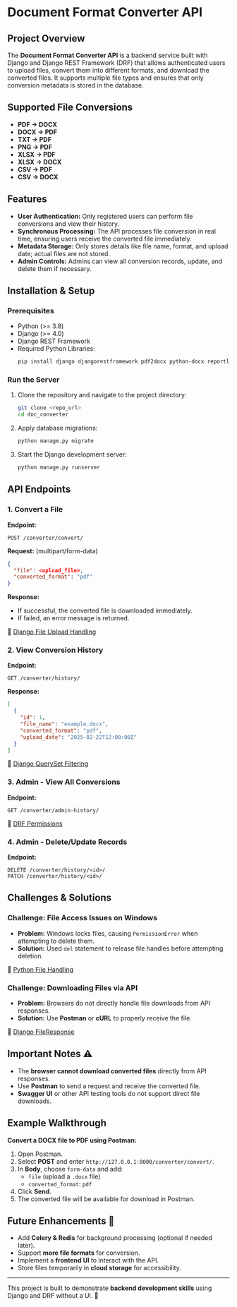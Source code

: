 # Document Format Converter API

## Project Overview

The **Document Format Converter API** is a backend service built with Django and Django REST Framework (DRF) that allows authenticated users to upload files, convert them into different formats, and download the converted files. It supports multiple file types and ensures that only conversion metadata is stored in the database.

## Supported File Conversions

- **PDF → DOCX**
- **DOCX → PDF**
- **TXT → PDF**
- **PNG → PDF**
- **XLSX → PDF**
- **XLSX → DOCX**
- **CSV → PDF**
- **CSV → DOCX**

## Features

- **User Authentication:** Only registered users can perform file conversions and view their history.
- **Synchronous Processing:** The API processes file conversion in real time, ensuring users receive the converted file immediately.
- **Metadata Storage:** Only stores details like file name, format, and upload date; actual files are not stored.
- **Admin Controls:** Admins can view all conversion records, update, and delete them if necessary.

## Installation & Setup

### Prerequisites

- Python (>= 3.8)
- Django (>= 4.0)
- Django REST Framework
- Required Python Libraries:
  ```sh
  pip install django djangorestframework pdf2docx python-docx reportlab openpyxl pillow
  ```

### Run the Server

1. Clone the repository and navigate to the project directory:
   ```sh
   git clone <repo_url>
   cd doc_converter
   ```
2. Apply database migrations:
   ```sh
   python manage.py migrate
   ```
3. Start the Django development server:
   ```sh
   python manage.py runserver
   ```

## API Endpoints

### 1. Convert a File

**Endpoint:**

```
POST /converter/convert/
```

**Request:** (multipart/form-data)

```json
{
  "file": <upload_file>,
  "converted_format": "pdf"
}
```

**Response:**

- If successful, the converted file is downloaded immediately.
- If failed, an error message is returned.

🔗 [Django File Upload Handling](https://docs.djangoproject.com/en/stable/topics/http/file-uploads/)

### 2. View Conversion History

**Endpoint:**

```
GET /converter/history/
```

**Response:**

```json
[
  {
    "id": 1,
    "file_name": "example.docx",
    "converted_format": "pdf",
    "upload_date": "2025-02-22T12:00:00Z"
  }
]
```

🔗 [Django QuerySet Filtering](https://docs.djangoproject.com/en/stable/topics/db/queries/)

### 3. Admin - View All Conversions

**Endpoint:**

```
GET /converter/admin-history/
```

🔗 [DRF Permissions](https://www.django-rest-framework.org/api-guide/permissions/)

### 4. Admin - Delete/Update Records

**Endpoint:**

```
DELETE /converter/history/<id>/
PATCH /converter/history/<id>/
```

## Challenges & Solutions

### Challenge: **File Access Issues on Windows**

- **Problem:** Windows locks files, causing `PermissionError` when attempting to delete them.
- **Solution:** Used `del` statement to release file handles before attempting deletion.

🔗 [Python File Handling](https://docs.python.org/3/tutorial/inputoutput.html#reading-and-writing-files)

### Challenge: **Downloading Files via API**

- **Problem:** Browsers do not directly handle file downloads from API responses.
- **Solution:** Use **Postman** or **cURL** to properly receive the file.

🔗 [Django FileResponse](https://docs.djangoproject.com/en/stable/ref/request-response/#fileresponse-objects)

## Important Notes ⚠️

- The **browser cannot download converted files** directly from API responses.
- Use **Postman** to send a request and receive the converted file.
- **Swagger UI** or other API testing tools do not support direct file downloads.

## Example Walkthrough

**Convert a DOCX file to PDF using Postman:**

1. Open Postman.
2. Select **POST** and enter `http://127.0.0.1:8000/converter/convert/`.
3. In **Body**, choose `form-data` and add:
   - `file` (upload a `.docx` file)
   - `converted_format`: `pdf`
4. Click **Send**.
5. The converted file will be available for download in Postman.

## Future Enhancements 🚀

- Add **Celery & Redis** for background processing (optional if needed later).
- Support **more file formats** for conversion.
- Implement a **frontend UI** to interact with the API.
- Store files temporarily in **cloud storage** for accessibility.

---

This project is built to demonstrate **backend development skills** using Django and DRF without a UI. 🚀




